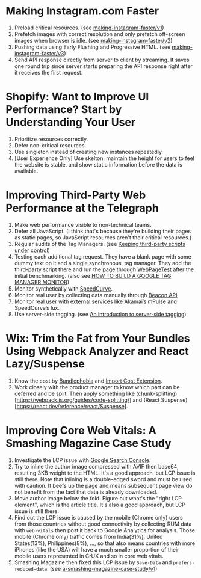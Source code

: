 # Making Instagram.com Faster

1. Preload critical resources. (see [making-instagram-faster/v1](/making-instagram-faster/v1))
2. Prefetch images with correct resolution and only prefetch off-screen images when browser is idle. (see [making-instagram-faster/v2](/making-instagram-faster/v2))
3. Pushing data using Early Flushing and Progressive HTML. (see [making-instagram-faster/v3](/making-instagram-faster/v3))
4. Send API response directly from server to client by streaming. It saves one round trip since server starts preparing the API response right after it receives the first request.

# Shopify: Want to Improve UI Performance? Start by Understanding Your User

1. Prioritize resources correctly.
2. Defer non-critical resources.
3. Use singleton instead of creating new instances repeatedly.
4. [User Experience Only] Use skelton, maintain the height for users to feel the website is stable, and show static information before the data is available.

# Improving Third-Party Web Performance at the Telegraph

1. Make web performance visible to non-technical teams.
2. Defer all JavaScript. (I think that's because they're building their pages as static pages, so JavaScript resources aren't their critical resources.)
3. Regular audits of the Tag Managers. (see [Keeping third-party scripts under control](https://web.dev/articles/controlling-third-party-scripts))
4. Testing each additional tag request. They have a blank page with some dummy text on it and a single,synchronous, tag manager. They add the third-party script there and run the page through [WebPageTest](https://www.webpagetest.org/) after the initial benchmarking. (also see [HOW TO BUILD A GOOGLE TAG MANAGER MONITOR](https://www.simoahava.com/analytics/google-tag-manager-monitor/))
5. Monitor synthetically with [SpeedCurve](https://www.speedcurve.com/).
6. Monitor real user by collecting data manually through [Beacon API](https://developer.mozilla.org/en-US/docs/Web/API/Beacon_API)
7. Monitor real user with external services like Akamai’s mPulse and SpeedCurve’s lux.
8. Use server-side tagging. (see [An introduction to server-side tagging](https://developers.google.com/tag-platform/tag-manager/server-side/intro))

# Wix: Trim the Fat from Your Bundles Using Webpack Analyzer and React Lazy/Suspense

1. Know the cost by [Bundlephobia](https://bundlephobia.com/) and [Import Cost Extension](https://marketplace.visualstudio.com/items?itemName=wix.vscode-import-cost).
2. Work closely with the product manager to know which part can be deferred and be split. Then apply something like (chunk-splitting)[https://webpack.js.org/guides/code-splitting/] and (React Suspense)[https://react.dev/reference/react/Suspense].

# Improving Core Web Vitals: A Smashing Magazine Case Study

1. Investigate the LCP issue with [Google Search Console](https://search.google.com/search-console).
2. Try to inline the author image compressed with AVIF then base64, resulting 3KB weight to the HTML. It's a good approach, but LCP issue is still there. Note that inlining is a double-edged sword and must be used with caution. It beefs up the page and means subsequent page view do not benefit from the fact that data is already downloaded.
3. Move author image below the fold. Figure out what's the "right LCP element", which is the article title. It's also a good approach, but LCP issue is still there.
4. Find out the LCP issue is caused by the mobile (Chrome only) users from those countries without good connectivity by collecting RUM data with `web-vitals` then post it back to Google Analytics for analysis. Those mobile (Chrome only) traffic comes from India(31%), United States(13%), Philippines(8%), ..., so that also means countries with more iPhones (like the USA) will have a much smaller proportion of their mobile users represented in CrUX and so in core web vitals.
5. Smashing Magazine then fixed this LCP issue by `Save-Data` and `prefers-reduced-data`. (see [a-smashing-magazine-case-study/v1](/a-smashing-magazine-case-study/README.md#v1---save-data-and-prefers-reduced-data))
